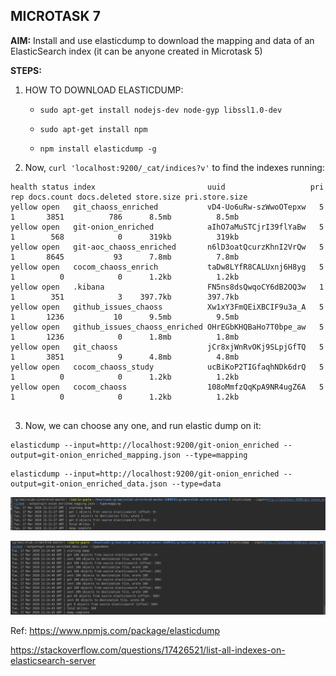 ## MICROTASK 7

**AIM:** Install and use elasticdump to download the mapping and data of an ElasticSearch index (it can be anyone created in Microtask 5)

**STEPS:**

1. HOW TO DOWNLOAD ELASTICDUMP:

	- `sudo apt-get install nodejs-dev node-gyp libssl1.0-dev`

	- `sudo apt-get install npm`

	- `npm install elasticdump -g`

2. Now, ```curl 'localhost:9200/_cat/indices?v'``` to find the indexes running:

```
health status index                         uuid                   pri rep docs.count docs.deleted store.size pri.store.size
yellow open   git_chaoss_enriched           vD4-Uo6uRw-szWwoOTepxw   5   1       3851          786      8.5mb          8.5mb
yellow open   git-onion_enriched            aIhO7aMuSTCjrI39flYaBw   5   1        568            0      319kb          319kb
yellow open   git-aoc_chaoss_enriched       n6lD3oatQcurzKhnI2VrQw   5   1       8645           93      7.8mb          7.8mb
yellow open   cocom_chaoss_enrich           taDw8LYfR8CALUxnj6H8yg   5   1          0            0      1.2kb          1.2kb
yellow open   .kibana                       FN5ns8dsQwqoCY6dB2OQ3w   1   1        351            3    397.7kb        397.7kb
yellow open   github_issues_chaoss          Xw1xY3FmQEiXBCIF9u3a_A   5   1       1236           10      9.5mb          9.5mb
yellow open   github_issues_chaoss_enriched OHrEGbKHQBaHo7T0bpe_aw   5   1       1236            0      1.8mb          1.8mb
yellow open   git_chaoss                    jCr8xjWnRvOKj9SLpjGfTQ   5   1       3851            9      4.8mb          4.8mb
yellow open   cocom_chaoss_study            ucBiKoP2TIGfaqhNDk6drQ   5   1          0            0      1.2kb          1.2kb
yellow open   cocom_chaoss                  108oMmfzQqKpA9NR4ugZ6A   5   1          0            0      1.2kb          1.2kb


```

3. Now, we can choose any one, and run elastic dump on it:

```
elasticdump --input=http://localhost:9200/git-onion_enriched --output=git-onion_enriched_mapping.json --type=mapping

```

```
elasticdump --input=http://localhost:9200/git-onion_enriched --output=git-onion_enriched_data.json --type=data

```
![Image description](https://github.com/ria18405/Microtasks/blob/master/Microtask7/OutputData/mapping.png)

![Image description](https://github.com/ria18405/Microtasks/blob/master/Microtask7/OutputData/data.png)


Ref:
https://www.npmjs.com/package/elasticdump

https://stackoverflow.com/questions/17426521/list-all-indexes-on-elasticsearch-server
